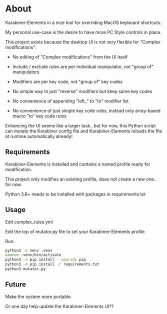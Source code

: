 # About

Karabiner-Elements in a nice tool for overriding MacOS keyboard shortcuts.

My personal use-case is the desire to have more PC Style controls in place.

This project exists because the desktop UI is not very flexible for "Complex modifications":

- No editing of "Complex modifications" from the UI itself

- Include / exclude rules are per individual manipulator, not "group of" manipulators

- Modifiers are per key code, not "group of" key codes

- No simple way to just "reverse" modifiers but keep same key codes

- No convenience of appending "left_" to "to" modifier list

- No convenience of just simple key code rules, instead only array-based macro "to" key code rules

Enhancing the UI seems like a larger task.. but for now, this Python script can mutate the Karabiner config file and Karabiner-Elements reloads the file at runtime automatically already!

## Requirements

Karabiner-Elements is installed and contains a named profile ready for modification.

This project only modifies an existing profile, does not create a new one.. for now.

Python 3.8+ needs to be installed with packages in requirements.txt

## Usage

Edit complex_rules.yml

Edit the top of mutator.py file to set your Karabiner-Elements profile

Run:

```bash
python3 -m venv .venv
source .venv/bin/activate
python3 -m pip install --upgrade pip
python3 -m pip install -r requirements.txt
python3 mutator.py
```

## Future

Make the system more portable.

Or one day help update the Karabiner-Elements UI??
